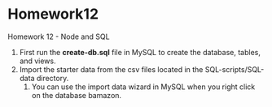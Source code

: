 # Homework12
Homework 12 - Node and SQL

1. First run the **create-db.sql** file in MySQL to create  the database, tables, and views.
1. Import the starter data from the csv files located in the SQL-scripts/SQL-data directory.
    1. You can use the import data wizard in MySQL when you right click on the database bamazon.